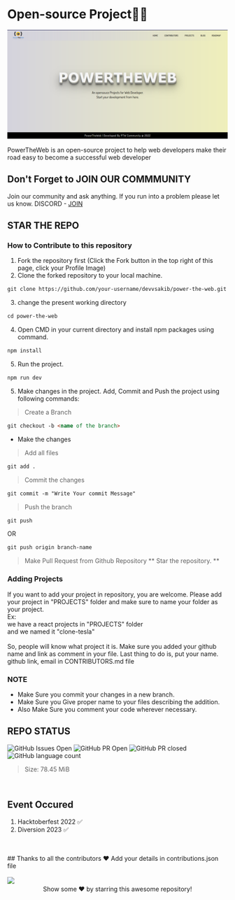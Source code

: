 # Open-source Project💯✅

![PowerTheWeb Cover](public/assets/powertheweb-cover.png)

PowerTheWeb is an open-source project to help web developers make their road easy to become a successful web developer



## Don't Forget to JOIN OUR COMMMUNITY
Join our community and ask anything. If you run into a problem please let us know.
DISCORD - [JOIN](https://discord.gg/6XRTeHRxWV)

## STAR THE REPO
### How to Contribute to this repository

1. Fork the repository first (Click the Fork button in the top right of this page,
   click your Profile Image)
2. Clone the forked repository to your local machine.

```markdown
git clone https://github.com/your-username/devvsakib/power-the-web.git
```

3. change the present working directory

```markdown
cd power-the-web
```
4. Open CMD in your current directory and install npm packages using command.
```markdown
npm install
```
5. Run the project.
```markdown
npm run dev
```

5. Make changes in the project. Add, Commit and Push the project using following commands:

> Create a Branch
```markdown
git checkout -b <name of the branch>
```
- Make the changes

> Add all files 
```markdown
git add . 
```
> Commit the changes
```markdown
git commit -m "Write Your commit Message" 
```
> Push the branch
```markdown
git push 
```
OR
```markdown
git push origin branch-name
```
> Make Pull Request from Github Repository
** Star the repository. **

### Adding Projects
If you want to add your project in repository, you are welcome. Please add your project in "PROJECTS" folder and make sure to name your folder as your project.
<br>
Ex:
<br>
we have a react projects in "PROJECTS" folder
<br>
and we named it "clone-tesla"
<br><br>
So, people will know what project it is. Make sure you added your github name and link as comment in your file. Last thing to do is, put your name. github link, email in CONTRIBUTORS.md file

### NOTE

- Make Sure you commit your changes in a new branch.
- Make Sure you Give proper name to your files describing the addition.
- Also Make Sure you comment your code wherever necessary.


## REPO STATUS

![GitHub Issues Open](https://img.shields.io/github/issues/devvsakib/hacktoberfest-react-project?style=for-the-badge&color=green)
![GitHub PR Open](https://img.shields.io/github/issues-pr/devvsakib/hacktoberfest-react-project?style=for-the-badge&color=aqua)
![GitHub PR closed](https://img.shields.io/github/issues-pr-closed-raw/devvsakib/hacktoberfest-react-project?style=for-the-badge&color=blue)
![GitHub language count](https://img.shields.io/github/languages/count/devvsakib/hacktoberfest-react-project?style=for-the-badge&color=brightgreen)
> Size: 78.45 MiB
<br>

## Event Occured
1. Hacktoberfest 2022 ✅
2. Diversion 2023 ✅
<br>

<br>
<!--
<div align="center">
    <img width="150px" src="https://avatars.githubusercontent.com/u/88339569?v=4">
    <p><b><a href="https://github.com/devvsakib">DevvSakib</a></b><br> Maintainer</p>
</div>
-->
## Thanks to all the contributors ❤️
Add your details in contributions.json file
<br>
<br>
<a href = "https://github.com/devvsakib/hacktoberfest-react-project/graphs/contributors">
  <img src = "https://contrib.rocks/image?repo=devvsakib/hacktoberfest-react-project"/>
</a>
<div align="center">
Show some ❤️ by starring this awesome repository!
</div>
